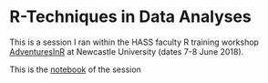 # R-Techniques in Data Analyses

This is a session I ran within the HASS faculty R training workshop [AdventuresInR](https://github.com/JalalAl-Tamimi/AdventuresInR) at Newcastle University (dates 7-8 June 2018).

This is the [notebook](Session_4-AnalysingData.nb.html) of the session


